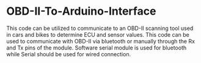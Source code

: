# OBD-II-To-Arduino-Interface
This code can be utilized to communicate to an OBD-II scanning tool used in cars and bikes to determine ECU and sensor values.
This code can be used to communicate with OBD-II via bluetooth or manually through the Rx and Tx pins of the module. Software serial module is used for bluetooth while Serial should be used for wired connection.
